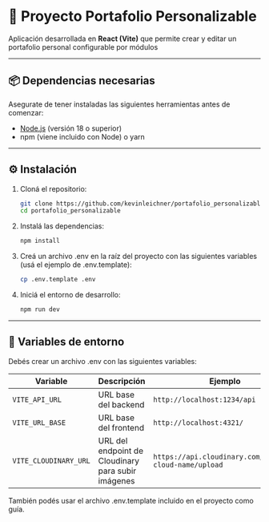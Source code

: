 # 🚀 Proyecto Portafolio Personalizable

Aplicación desarrollada en **React (Vite)** que permite crear y editar un portafolio personal configurable por módulos

---

## 📦 Dependencias necesarias

Asegurate de tener instaladas las siguientes herramientas antes de comenzar:

- [Node.js](https://nodejs.org/) (versión 18 o superior)
- npm (viene incluido con Node) o yarn

---

## ⚙️ Instalación

1. Cloná el repositorio:
    ```bash
    git clone https://github.com/kevinleichner/portafolio_personalizable.git
    cd portafolio_personalizable

2. Instalá las dependencias:
    ```bash
    npm install

3. Creá un archivo .env en la raíz del proyecto con las siguientes variables (usá el ejemplo de .env.template):
    ```bash
    cp .env.template .env

4. Iniciá el entorno de desarrollo:
    ```bash
    npm run dev

---

## 🧩 Variables de entorno

Debés crear un archivo .env con las siguientes variables:

| Variable              | Descripción                                        | Ejemplo                                                |
| --------------------- | -------------------------------------------------- | ------------------------------------------------------ |
| `VITE_API_URL`        | URL base del backend                               | `http://localhost:1234/api`                            |
| `VITE_URL_BASE`       | URL base del frontend                              | `http://localhost:4321/`                               |
| `VITE_CLOUDINARY_URL` | URL del endpoint de Cloudinary para subir imágenes | `https://api.cloudinary.com/v1_1/tu-cloud-name/upload` |


También podés usar el archivo .env.template incluido en el proyecto como guía.